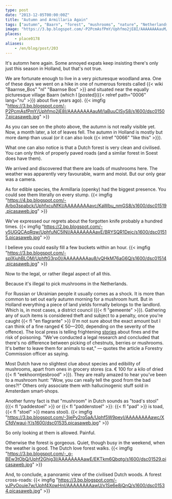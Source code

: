 ```yaml
---
type: post
date: "2013-12-05T00:00:00Z"
title: "Autumn and Armillaria Again"
tags: ["autumn", "Baarn", "forest", "mushrooms", "nature", "Netherlands"]
image: "https://3.bp.blogspot.com/-P2PcmAsfPmY/Uphfmo2jE8I/AAAAAAAAauM/IaBuuCISyS8/s1600/dsc01507.picasaweb.jpg"
places:
    - place0178
aliases:
    - /en/blog/post/203
---
```


It's automn here again. Some annoyed expats keep insisting there's only just this season in Holland, but that's not true.

We are fortunate enough to live in a very picturesque woodland area. One of these days we went on a hike in one of numerous forests called {{< wiki "Baarnse_Bos" "nl" "Baarnse Bos" >}} and situated near the equally picturesque village Baarn (which I [posted]({{< relref path="0006" lang="ru" >}}) about five years ago).
{{< imgfig "https://3.bp.blogspot.com/-P2PcmAsfPmY/Uphfmo2jE8I/AAAAAAAAauM/IaBuuCISyS8/s1600/dsc01507.picasaweb.jpg" >}}

<!--more-->

As you can see on the photo above, the autumn is not really visible yet. Now, a month later, a lot of leaves fell. The autumn in Holland is mostly but more damp than usual (or it can also look {{< intref "0066" "like this" >}}).

What one can also notice is that a Dutch forest is very clean and civilised. You can only think of properly paved roads (and a similar forest in Soest does have them).

We arrived and discovered that there are loads of mushrooms here. The weather was apparently very favourable, warm and moist. But our only gear was a camera.

As for edible species, the Armillaria (openky) had the biggest presence. You could see them literally on every stump.
{{< imgfig "https://4.bp.blogspot.com/-Arbq3spabck/UphfxcuNfKI/AAAAAAAAavc/KaWbu_nmGS8/s1600/dsc01519.picasaweb.jpg" >}}

We've expressed our regrets about the forgotten knife probably a hundred times.
{{< imgfig "https://2.bp.blogspot.com/-v5UGQCAqRqw/UphfuNC5INI/AAAAAAAAavE/BRYSQR1Dejc/s1600/dsc01515.picasaweb.jpg" >}}

I believe you could easily fill a few buckets within an hour.
{{< imgfig "https://3.bp.blogspot.com/-splXjuhBLOM/UphftG3rp0I/AAAAAAAAau8/vQHkM76aG6Q/s1600/dsc01514.picasaweb.jpg" >}}

Now to the legal, or rather illegal aspect of all this.

Because it's illegal to pick mushrooms in the Netherlands.

For Russian or Ukrainian people it usually comes as a shock. It is more than common to set out early autumn morning for a mushroom hunt. But in Holland everything a piece of land yields formally belongs to the landlord. Which is, in most cases, a district council ({{< fl "gemeente" >}}). Gathering any of such items is considered theft and subject to a penalty, once you're caught {{< fl "en flagrante" >}} (I'm not sure about the exact amount but I can think of a fine ranged € 50—200, depending on the severity of the offence). The local press is telling frightening [stories](http://www.nu.nl/lifestyle/3602487/paddenstoelen-plukken-eigen-risico.html) about fines and the risk of poisoning. "We've conducted a legal research and concluded that there's no difference between picking of chestnuts, berries or mushrooms. It's better to leave them for animals to eat," — quotes the article a Forestry Commission officer as saying.

Most Dutch have no slightest clue about species and edibility of mushrooms, apart from ones in grocery stores (ca. € 100 for a kilo of dried {{< fl "eekhoorntjesbrood" >}}). They are really amazed to hear you've been to a mushroom hunt: "Wow, you can really tell the good from the bad ones?!" Others only associate them with hallucinogenic stuff sold in Amsterdam smart-shops.

Another funny fact is that "mushroom" in Dutch sounds as "toad's stool" ({{< fl "paddestoel" >}} or {{< fl "paddenstoel" >}}: {{< fl "pad" >}} is toad, {{< fl "stoel" >}} means stool).
{{< imgfig "https://3.bp.blogspot.com/-3jePy2rq5aA/Uphf5W9peyI/AAAAAAAAawc/XCfdVwauj-Y/s1600/dsc01535.picasaweb.jpg" >}}

So only looking at them is allowed. Painful.

Otherwise the forest is gorgeous. Quiet, though busy in the weekend, when the weather is good. The Dutch love forest walks.
{{< imgfig "https://3.bp.blogspot.com/-_g-BEw3tObQ/Uphf2Ghig3I/AAAAAAAAawE/EKTkm6Qbqtg/s1600/dsc01529.picasaweb.jpg" >}}

And, to conclude, a panoramic view of the civilised Dutch woods. A forest cross-roads:
{{< imgfig "https://3.bp.blogspot.com/-vJPyOouie7w/Uphf4XowHnI/AAAAAAAAawU/x1Se6e8jQnQ/s1600/dsc01534.picasaweb.jpg" >}}
